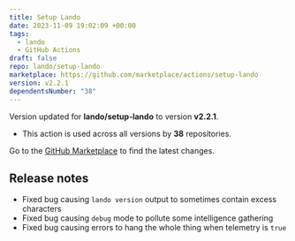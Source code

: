 ```yaml
---
title: Setup Lando
date: 2023-11-09 19:02:09 +00:00
tags:
  - lando
  - GitHub Actions
draft: false
repo: lando/setup-lando
marketplace: https://github.com/marketplace/actions/setup-lando
version: v2.2.1
dependentsNumber: "38"
---
```



Version updated for **lando/setup-lando** to version **v2.2.1**.
- This action is used across all versions by **38** repositories.

Go to the [GitHub Marketplace](https://github.com/marketplace/actions/setup-lando) to find the latest changes.

## Release notes

* Fixed bug causing `lando version` output to sometimes contain excess characters
* Fixed bug causing `debug` mode to pollute some intelligence gathering
* Fixed bug causing errors to hang the whole thing when telemetry is `true`

